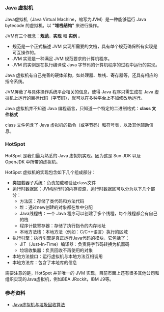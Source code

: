
### Java 虚拟机


Java虚拟机（Java Virtual Machine，缩写为JVM）是一种能够运行 Java bytecode 的虚拟机，以 **"堆栈结构"** 来进行操作。


JVM有三个概念：**规范**，**实现** 和 **实例** 。


- 规范是一个正式描述 JVM 实现所需要的文档，具有单个规范确保所有实现是可互操作的。
- JVM 实现是一种满足 JVM 规范要求的计算机程序。
- JVM 的实例是在执行编译成 Java 字节码的计算机程序的过程中运行的实现。

Java 虚拟机有自己完善的硬体架构，如处理器、堆栈、寄存器等，还具有相应的指令系统。

JVM屏蔽了与具体操作系统平台相关的信息，使得 Java 程序只需生成在 Java 虚拟机上运行的目标代码（字节码），就可以在多种平台上不加修改地运行。

Java 虚拟机并不知道 Java 编程语言，只知道一个特定的二进制格式：**class 文件格式**


class 文件包含了 Java 虚拟机的指令（或字节码）和符号表，以及其他辅助信息。


### HotSpot

HotSpot 是我们最为熟悉的 Java 虚拟机实现。因为这是 Sun JDK 以及 OpenJDK 中所带的虚拟机。


HotSpot 虚拟机的实现包含如下几个组成部分：

- 类加载器子系统：负责加载和验证class文件
- 运行时数据区：JVM运行时的内存资源，运行时数据区可以分为以下几个部分：
  - 方法区：存储了类代码和方法代码
  - 堆：通过new创建的对象都在堆中分配
  - Java线程栈：一个 Java 程序可以创建了多个线程，每个线程都会有自己的栈
  - 程序计数寄存器：存储了执行指令的内存地址
  - 本地方法栈：本地方法（例如：C/C++语言）执行的区域
- 执行引擎：执行引擎是真正运行Java代码的模块，它包括了：
  - JIT（Just-In-Time）编译器：负责将字节码转换为机器码
  - 垃圾收集器：负责回收不再使用的对象
- 本地方法接口：运行虚拟机与本地方法互相调用
- 本地方法库：包含了本地库的信息


需要注意的是，HotSpot 并非唯一的 JVM 实现，目前市面上还有很多其他公司和组织实现的Java虚拟机，例如BEA JRockit，IBM J9等。

### 参考资料

- [Java虚拟机与垃圾回收算法](https://paul.pub/android-java-vm/)